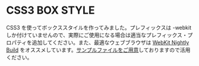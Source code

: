 # CSS3 BOX STYLE

CSS3 を使ってボックススタイルを作ってみました。プレフィックスは -webkit しか付けていませんので、実際にご使用になる場合は適当なプレフィックス・プロパティを追加してください。また、最適なウェブブラウザは [WebKit Nightly Build](http://webkit.org/) をオススメしています。[サンプルファイルをご用意](http://blog.appling.jp/archives/2364)しておりますので活用ください。